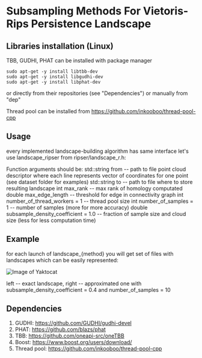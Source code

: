 # Subsampling Methods For Vietoris-Rips Persistence Landscape

## Libraries installation (Linux)

TBB, GUDHI, PHAT can be installed with package manager
```
sudo apt-get -y install libtbb-dev
sudo apt-get -y install libgudhi-dev
sudo apt-get -y install libphat-dev
```
or directly from their repositories (see "Dependencies") 
or manually from "dep"

Thread pool can be installed from https://github.com/inkooboo/thread-pool-cpp

## Usage

every implemented landscape-building algorithm has same interface
let's use landscape_ripser from ripser/landscape_r.h:

Function arguments should be:
  std::string from -- path to file point cloud descriptor where each line represents vector of coordinates for one point (see dataset folder for examples)
  std::string to -- path to file where to store resulting landscape
  int max_rank -- max rank of homology computated
  double max_edge_length -- threshold for edge in connectivity graph 
  int number_of_thread_workers = 1 -- thread pool size
  int number_of_samples = 1 -- number of samples (more for more accuracy)
  double subsample_density_coefficient = 1.0 -- fraction of sample size and cloud size (less for less computation time)

## Example

for each launch of landscape_{method} you will get set of files with landscapes which can be easily represented:

![Image of Yaktocat](https://drive.google.com/uc?export=view&id=1EIh2edGS-uiTFr45ZFREAlvYyg1lUex_)

left -- exact landscape, right -- approximated one with subsample_density_coefficient = 0.4 and number_of_samples = 10
## Dependencies

1. GUDHI: https://github.com/GUDHI/gudhi-devel
2. PHAT: https://github.com/blazs/phat
3. TBB: https://github.com/oneapi-src/oneTBB
4. Boost: https://www.boost.org/users/download/
5. Thread pool: https://github.com/inkooboo/thread-pool-cpp

